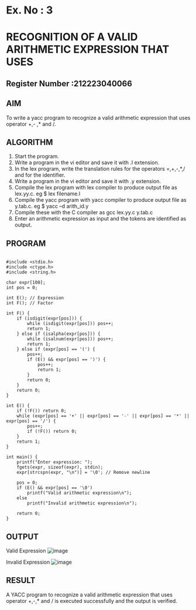# Ex. No : 3	
# RECOGNITION OF A VALID ARITHMETIC EXPRESSION THAT USES
## Register Number :212223040066


## AIM   
To write a yacc program to recognize a valid arithmetic expression that uses operator +,- ,* and /.

## ALGORITHM
1.	Start the program.
2.	Write a program in the vi editor and save it with .l extension.
3.	In the lex program, write the translation rules for the operators =,+,-,*,/ and for the identifier.
4.	Write a program in the vi editor and save it with .y extension.
5.	Compile the lex program with lex compiler to produce output file as lex.yy.c. eg $ lex filename.l
6.	Compile the yacc program with yacc compiler to produce output file as y.tab.c. eg $ yacc –d arith_id.y
7.	Compile these with the C compiler as gcc lex.yy.c y.tab.c
8.	Enter an arithmetic expression as input and the tokens are identified as output.

## PROGRAM
```

#include <stdio.h>
#include <ctype.h>
#include <string.h>

char expr[100];
int pos = 0;

int E(); // Expression
int F(); // Factor

int F() {
    if (isdigit(expr[pos])) {
        while (isdigit(expr[pos])) pos++;
        return 1;
    } else if (isalpha(expr[pos])) {
        while (isalnum(expr[pos])) pos++;
        return 1;
    } else if (expr[pos] == '(') {
        pos++;
        if (E() && expr[pos] == ')') {
            pos++;
            return 1;
        }
        return 0;
    }
    return 0;
}

int E() {
    if (!F()) return 0;
    while (expr[pos] == '+' || expr[pos] == '-' || expr[pos] == '*' || expr[pos] == '/') {
        pos++;
        if (!F()) return 0;
    }
    return 1;
}

int main() {
    printf("Enter expression: ");
    fgets(expr, sizeof(expr), stdin);
    expr[strcspn(expr, "\n")] = '\0'; // Remove newline

    pos = 0;
    if (E() && expr[pos] == '\0')
        printf("Valid arithmetic expression\n");
    else
        printf("Invalid arithmetic expression\n");

    return 0;
}

```

## OUTPUT 

Valid Expression
![image](https://github.com/user-attachments/assets/f3240397-7f64-4dcd-840a-adc8efa1054a)


Invalid Expression
![image](https://github.com/user-attachments/assets/03a340ea-7de4-4eeb-a0dc-af7dd1705bf4)



## RESULT
A YACC program to recognize a valid arithmetic expression that uses operator +,-,* and / is executed successfully and the output is verified.
